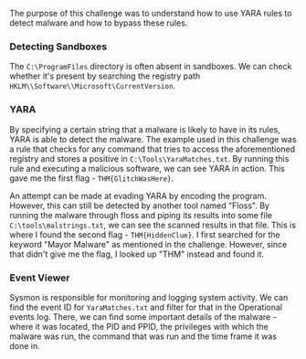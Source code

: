 The purpose of this challenge was to understand how to use YARA rules to detect malware and how to bypass these rules.

### Detecting Sandboxes

The `C:\ProgramFiles` directory is often absent in sandboxes. We can check whether it's present by searching the registry path `HKLM\\Software\\Microsoft\CurrentVersion`.

### YARA

By specifying a certain string that a malware is likely to have in its rules, YARA is able to detect the malware. The example used in this challenge was a rule that checks for any command that tries to access the aforementioned registry and stores a positive in `C:\Tools\YaraMatches.txt`. By running this rule and executing a malicious software, we can see YARA in action. This gave me the first flag - `THM{GlitchWasHere}`.


An attempt can be made at evading YARA by encoding the program. However, this can still be detected by another tool named "Floss". By running the malware through floss and piping its results into some file `C:\tools\malstrings.txt`, we can see the scanned results in that file. This is where I found the second flag - `THM{HiddenClue}`. I first searched for the keyword "Mayor Malware" as mentioned in the challenge. However, since that didn't give me the flag, I looked up "THM" instead and found it.

### Event Viewer

Sysmon is responsible for monitoring and logging system activity. We can find the event ID for `YaraMatches.txt` and filter for that in the Operational events log. There, we can find some important details of the malware - where it was located, the PID and PPID, the privileges with which the malware was run, the command that was run and the time frame it was done in.
